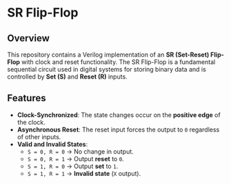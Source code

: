 # SR Flip-Flop

## Overview
This repository contains a Verilog implementation of an **SR (Set-Reset) Flip-Flop** with clock and reset functionality. The SR Flip-Flop is a fundamental sequential circuit used in digital systems for storing binary data and is controlled by **Set (S)** and **Reset (R)** inputs.

## Features
- **Clock-Synchronized**: The state changes occur on the **positive edge** of the clock.
- **Asynchronous Reset**: The reset input forces the output to `0` regardless of other inputs.
- **Valid and Invalid States**:
  - `S = 0, R = 0` → No change in output.
  - `S = 0, R = 1` → Output **reset** to `0`.
  - `S = 1, R = 0` → Output **set** to `1`.
  - `S = 1, R = 1` → **Invalid state** (`X` output).

